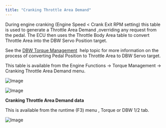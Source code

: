 ```yaml
---
title: "Cranking Throttle Area Demand"
---
```


During engine cranking (Engine Speed \< Crank Exit RPM setting) this table is used to generate a Throttle Area Demand ,overriding any request from the pedal. The ECU then uses the Throttle Body Area table to convert Throttle Area into the DBW Servo Position target.


See the [DBW Torque Management](<DBWTorqueMang.md>)&nbsp; help topic for more information on the process of converting Pedal Position to Throttle Area to DBW Servo target. &nbsp;


This table is available from the Engine Functions -\> Torque Management -\> Cranking Throttle Area Demand menu.



![Image](</lib/Untitled198.png>)



![Image](</lib/Untitled197.png>)



**Cranking Throttle Area Demand data**


This is available from the runtime (F3) menu , Torque or DBW 1/2 tab.


![Image](</lib/Untitled199.png>)



